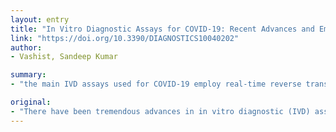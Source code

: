 ```yaml
---
layout: entry
title: "In Vitro Diagnostic Assays for COVID-19: Recent Advances and Emerging Trends"
link: "https://doi.org/10.3390/DIAGNOSTICS10040202"
author:
- Vashist, Sandeep Kumar

summary:
- "the main IVD assays used for COVID-19 employ real-time reverse transcriptase polymerase chain reaction (RT-PCR) But the assay duration has been shortened to 45 min by Cepheid. Most molecular tests have been approved by the U.S. Food and Drug Administration under emergency use authorization. A wide range of serology immunoassays (IAs) have also been developed."

original:
- "There have been tremendous advances in in vitro diagnostic (IVD) assays for coronavirus disease 2019 (COVID-19) caused by severe acute respiratory syndrome coronavirus 2 (SARS-CoV-2). The main IVD assays used for COVID-19 employ real-time reverse transcriptase polymerase chain reaction (RT-PCR) that takes a few hours. But the assay duration has been shortened to 45 min by Cepheid. Of interest is the point-of-care (POC) molecular assay by Abbott that decreased the assay duration to just 5 min. Most molecular tests have been approved by the United States Food and Drug Administration (FDA) under emergency use authorization (EUA) and are Conformit&eacute; Europ&eacute;enne (CE) marked. A wide range of serology immunoassays (IAs) have also been developed that complement the molecular assays for the diagnosis of COVID-19. The most prominent IAs are automated chemiluminescent IA (CLIA), manual ELISA, and rapid lateral flow IA (LFIA), which detect the immunoglobulin M (IgM) and immunoglobulin G (IgG) produced in persons in response to SARS-CoV-2 infection. The ongoing research efforts and advances in complementary technologies will pave the way to new POC IVD assays in the coming months. However, the performance of IVD assays needs to be critically evaluated before they are employed for the clinical diagnosis of COVID-19."
---
```


